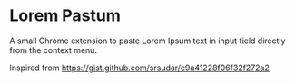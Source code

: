 # Lorem Pastum

A small Chrome extension to paste Lorem Ipsum text in input field directly from the context menu.

Inspired from https://gist.github.com/srsudar/e9a41228f06f32f272a2